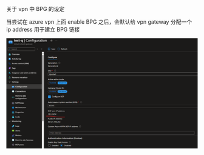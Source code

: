 关于 vpn 中 BPG  的设定

当尝试在 azure vpn 上面 enable BPG  之后，会默认给 vpn gateway 分配一个 ip address 用于建立 BPG 链接

![bpg peer ip](./images/bpg-ip.png)